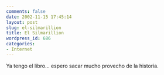 ```yaml
---
comments: false
date: 2002-11-15 17:45:14
layout: post
slug: el-silmarillion
title: El Silmarillion
wordpress_id: 686
categories:
- Internet
---
```


Ya tengo el libro… espero sacar mucho provecho de la historia.




 
